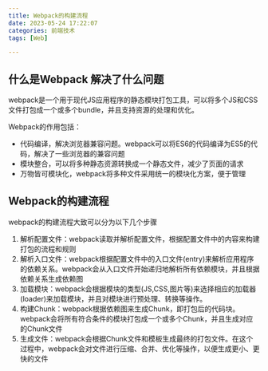 ```yaml
---
title: Webpack的构建流程
date: 2023-05-24 17:22:07
categories: 前端技术
tags: [Web]

---
```


## 什么是Webpack 解决了什么问题

webpack是一个用于现代JS应用程序的静态模块打包工具，可以将多个JS和CSS文件打包成一个或多个bundle，并且支持资源的处理和优化。

Webpack的作用包括：

- 代码编译，解决浏览器兼容问题。webpack可以将ES6的代码编译为ES5的代码，解决了一些浏览器的兼容问题
- 模块整合，可以将多种静态资源转换成一个静态文件，减少了页面的请求
- 万物皆可模块化，webpack将多种文件采用统一的模块化方案，便于管理

## Webpack的构建流程

webpack的构建流程大致可以分为以下几个步骤

1. 解析配置文件：webpack读取并解析配置文件，根据配置文件中的内容来构建打包的流程和规则
2. 解析入口文件：webpack根据配置文件中的入口文件(entry)来解析应用程序的依赖关系。webpack会从入口文件开始递归地解析所有依赖模块，并且根据依赖关系生成依赖图
3. 加载模块：webpack会根据模块的类型(JS,CSS,图片等)来选择相应的加载器(loader)来加载模块，并且对模块进行预处理、转换等操作。
4. 构建Chunk：webpack根据依赖图来生成Chunk，即打包后的代码块。webpack会将所有符合条件的模块打包成一个或多个Chunk，并且生成对应的Chunk文件
5. 生成文件：webpack会根据Chunk文件和模板生成最终的打包文件。在这个过程中，webpack会对文件进行压缩、合并、优化等操作，以便生成更小、更快的文件
